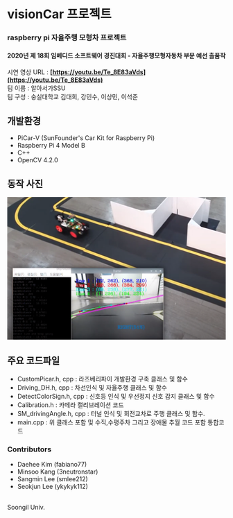 # visionCar 프로젝트
### raspberry pi 자율주행 모형차 프로젝트
#### 2020년 제 18회 임베디드 소프트웨어 경진대회 - 자율주행모형자동차 부문 예선 출품작
시연 영상 URL : <b>[https://youtu.be/Te_8E83aVds](https://youtu.be/Te_8E83aVds)</br></b>
팀 이름 : 알아서가SSU</br>
팀 구성 : 숭실대학교 김대희, 강민수, 이상민, 이석준


## 개발환경
- PiCar-V (SunFounder's Car Kit for Raspberry Pi)
- Raspberry Pi 4 Model B
- C++
- OpenCV 4.2.0

## 동작 사진
![동작 사진](https://github.com/fabiano77/visionCar/blob/master/%EB%8F%99%EC%9E%91%EC%82%AC%EC%A7%84.png?raw=true)

## 주요 코드파일
- CustomPicar.h, cpp : 라즈베리파이 개발환경 구축 클래스 및 함수
- Driving_DH.h, cpp : 차선인식 및 자율주행 클래스 및 함수
- DetectColorSign.h, cpp : 신호등 인식 및 우선정지 신호 감지 클래스 및 함수 
- Calibration.h : 카메라 캘리브레이션 코드
- SM_drivingAngle.h, cpp : 터널 인식 및 회전교차로 주행 클래스 및 함수.
- main.cpp : 위 클래스 포함 및 수직,수평주차 그리고 장애물 추월 코드 포함 통합코드


### Contributors
- Daehee Kim (fabiano77)<br/>
- Minsoo Kang (3neutronstar)<br/>
- Sangmin Lee (smlee212)<br/>
- Seokjun Lee (ykykyk112)<br/>
<br/>
Soongil Univ.
